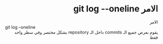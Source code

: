 # <div dir="rtl">الامر git log --oneline</div>

<div dir="rtl">
الامر
<div dir="ltr">
git log –oneline
</div>
يقوم بعرض جميع الـ commits داخل الـ repository
بشكل مختصر وفي سطر واحد فقط
</div>